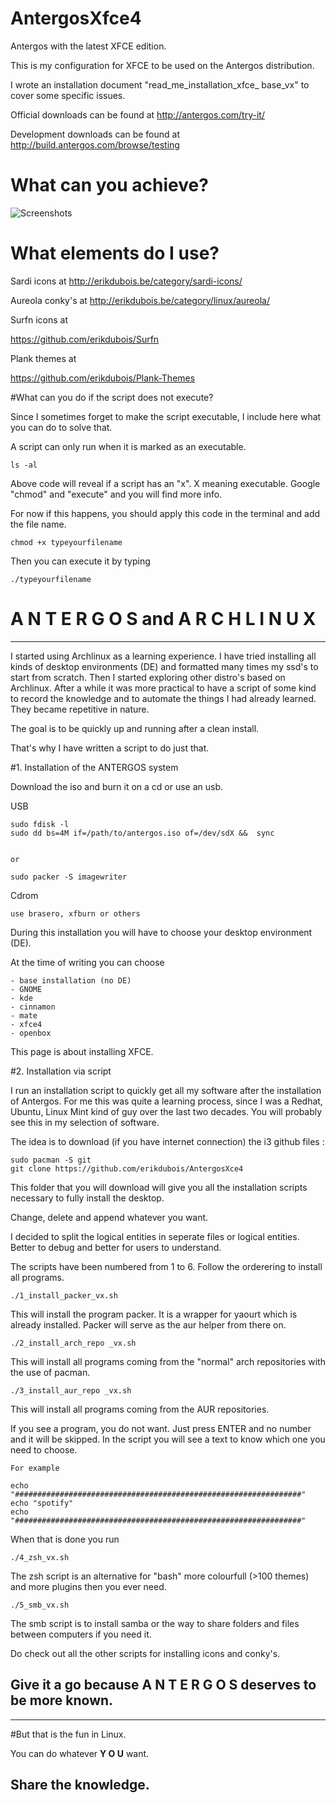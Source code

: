 # AntergosXfce4

Antergos with the latest XFCE edition.


This is my configuration for XFCE to be used on the Antergos distribution.

I wrote an installation document "read_me_installation_xfce_ base_vx" to cover some specific issues.

Official downloads can be found at 
http://antergos.com/try-it/

Development downloads can be found at
http://build.antergos.com/browse/testing


# What can you achieve?

![Screenshots](http://i.imgur.com/12YgpG2.png)



# What elements do I use?

Sardi icons  at http://erikdubois.be/category/sardi-icons/

Aureola conky's at http://erikdubois.be/category/linux/aureola/

Surfn icons at 

https://github.com/erikdubois/Surfn

Plank themes at 

https://github.com/erikdubois/Plank-Themes

#What can you do if the script does not execute?

Since I sometimes forget to make the script executable, I include here what you can do to solve that.

A script can only run when it is marked as an executable.

	ls -al 

Above code will reveal if a script has an "x". X meaning executable.
Google "chmod" and "execute" and you will find more info.

For now if this happens, you should apply this code in the terminal and add the file name.

	chmod +x typeyourfilename

Then you can execute it by typing

	./typeyourfilename



# A N T E R G O S and  A R C H L I N U X
-------------------------------------------------

I started using Archlinux as a learning experience. I have tried installing all kinds of desktop environments (DE) and formatted many times my ssd's to start from scratch. Then I started exploring other distro's based on Archlinux. After a while it was more practical to have a script of some kind to record the knowledge and to automate the things I had already learned. They became repetitive in nature.

The goal is to be quickly up and running after a clean install. 

That's why I have written a script to do just that. 

#1. Installation of the ANTERGOS system

Download the iso and burn it on a cd or use an usb.

USB

	sudo fdisk -l
	sudo dd bs=4M if=/path/to/antergos.iso of=/dev/sdX &&  sync


	or

	sudo packer -S imagewriter

Cdrom

	use brasero, xfburn or others

During this installation you will have to choose your desktop environment (DE). 

At the time of writing you can choose

	- base installation (no DE)
	- GNOME
	- kde
	- cinnamon
	- mate
	- xfce4
	- openbox

This page is about installing XFCE.

#2. Installation via script

I run an installation script to quickly  get all my software after the installation of Antergos. For me this was quite a learning process, since I was a Redhat, Ubuntu, Linux Mint kind of guy over the last two decades. You will probably see this in my selection of software.

The idea is to download (if you have internet connection) the i3 github files :

	sudo pacman -S git
	git clone https://github.com/erikdubois/AntergosXce4

This folder that you will download will give you all the installation scripts necessary to fully install the desktop.

Change, delete and append whatever you want.

I decided to split the logical entities in seperate files or logical entities. Better to debug and better for users to understand.

The scripts have been numbered from 1 to 6. Follow the orderering to install all programs.


    

    ./1_install_packer_vx.sh

This will install the program packer. It is a wrapper for yaourt which is already installed. Packer will serve as the aur helper from there on.




    ./2_install_arch_repo _vx.sh

This will install all programs coming from the "normal" arch repositories with the use of pacman.




    ./3_install_aur_repo _vx.sh

This will install all programs coming from the AUR repositories.

If you see a program, you do not want. Just press ENTER and no number and it will be skipped.
In the script you will see a text to know which one you need to choose.

    For example

    echo "################################################################"
    echo "spotify"
    echo "################################################################"

When that is done you run




    ./4_zsh_vx.sh

The zsh script is an alternative for "bash" more colourfull (>100 themes) and more plugins then you ever need.





    ./5_smb_vx.sh

The smb script is to install samba or the way to share folders and files between computers if you need it.


Do check out all the other scripts for installing icons and conky's.


<h2>Give it a go because <b> A N T E R G O S </b> deserves to be more known.</h2>


------------------------------------
#But that is the fun in Linux.

You can do whatever <b>Y O U</b> want.

Share the knowledge.
------------------------------------
